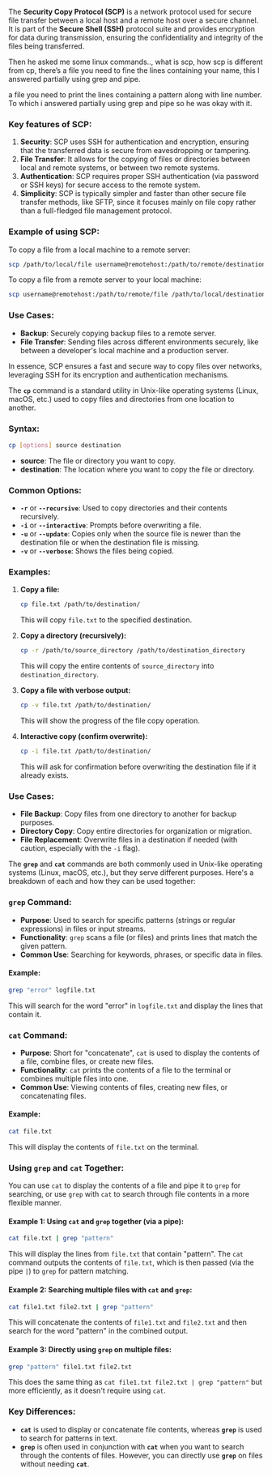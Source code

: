 The **Security Copy Protocol (SCP)** is a network protocol used for secure file transfer between a local host and a remote host over a secure channel. It is part of the **Secure Shell (SSH)** protocol suite and provides encryption for data during transmission, ensuring the confidentiality and integrity of the files being transferred.

Then he asked me some linux commands.., what is scp, how scp is different from cp, there’s a file you need to fine the lines containing your name, this I answered partially using grep and pipe.


a file you need to print the lines containing a pattern along with line number. To which i answered partially using grep and pipe so he was okay with it.

### Key features of SCP:
1. **Security**: SCP uses SSH for authentication and encryption, ensuring that the transferred data is secure from eavesdropping or tampering.
2. **File Transfer**: It allows for the copying of files or directories between local and remote systems, or between two remote systems.
3. **Authentication**: SCP requires proper SSH authentication (via password or SSH keys) for secure access to the remote system.
4. **Simplicity**: SCP is typically simpler and faster than other secure file transfer methods, like SFTP, since it focuses mainly on file copy rather than a full-fledged file management protocol.

### Example of using SCP:
To copy a file from a local machine to a remote server:

```bash
scp /path/to/local/file username@remotehost:/path/to/remote/destination
```

To copy a file from a remote server to your local machine:

```bash
scp username@remotehost:/path/to/remote/file /path/to/local/destination
```

### Use Cases:
- **Backup**: Securely copying backup files to a remote server.
- **File Transfer**: Sending files across different environments securely, like between a developer's local machine and a production server.

In essence, SCP ensures a fast and secure way to copy files over networks, leveraging SSH for its encryption and authentication mechanisms.

The **`cp`** command is a standard utility in Unix-like operating systems (Linux, macOS, etc.) used to copy files and directories from one location to another.

### Syntax:
```bash
cp [options] source destination
```

- **source**: The file or directory you want to copy.
- **destination**: The location where you want to copy the file or directory.

### Common Options:
- **`-r`** or **`--recursive`**: Used to copy directories and their contents recursively.
- **`-i`** or **`--interactive`**: Prompts before overwriting a file.
- **`-u`** or **`--update`**: Copies only when the source file is newer than the destination file or when the destination file is missing.
- **`-v`** or **`--verbose`**: Shows the files being copied.

### Examples:

1. **Copy a file:**
   ```bash
   cp file.txt /path/to/destination/
   ```
   This will copy `file.txt` to the specified destination.

2. **Copy a directory (recursively):**
   ```bash
   cp -r /path/to/source_directory /path/to/destination_directory
   ```
   This will copy the entire contents of `source_directory` into `destination_directory`.

3. **Copy a file with verbose output:**
   ```bash
   cp -v file.txt /path/to/destination/
   ```
   This will show the progress of the file copy operation.

4. **Interactive copy (confirm overwrite):**
   ```bash
   cp -i file.txt /path/to/destination/
   ```
   This will ask for confirmation before overwriting the destination file if it already exists.

### Use Cases:
- **File Backup**: Copy files from one directory to another for backup purposes.
- **Directory Copy**: Copy entire directories for organization or migration.
- **File Replacement**: Overwrite files in a destination if needed (with caution, especially with the `-i` flag).


The **`grep`** and **`cat`** commands are both commonly used in Unix-like operating systems (Linux, macOS, etc.), but they serve different purposes. Here's a breakdown of each and how they can be used together:

### **`grep`** Command:
- **Purpose**: Used to search for specific patterns (strings or regular expressions) in files or input streams.
- **Functionality**: `grep` scans a file (or files) and prints lines that match the given pattern.
- **Common Use**: Searching for keywords, phrases, or specific data in files.

#### Example:
```bash
grep "error" logfile.txt
```
This will search for the word "error" in `logfile.txt` and display the lines that contain it.

### **`cat`** Command:
- **Purpose**: Short for "concatenate", `cat` is used to display the contents of a file, combine files, or create new files.
- **Functionality**: `cat` prints the contents of a file to the terminal or combines multiple files into one.
- **Common Use**: Viewing contents of files, creating new files, or concatenating files.

#### Example:
```bash
cat file.txt
```
This will display the contents of `file.txt` on the terminal.

### **Using `grep` and `cat` Together**:
You can use `cat` to display the contents of a file and pipe it to `grep` for searching, or use `grep` with `cat` to search through file contents in a more flexible manner.

#### Example 1: Using `cat` and `grep` together (via a pipe):
```bash
cat file.txt | grep "pattern"
```
This will display the lines from `file.txt` that contain "pattern". The `cat` command outputs the contents of `file.txt`, which is then passed (via the pipe `|`) to `grep` for pattern matching.

#### Example 2: Searching multiple files with `cat` and `grep`:
```bash
cat file1.txt file2.txt | grep "pattern"
```
This will concatenate the contents of `file1.txt` and `file2.txt` and then search for the word "pattern" in the combined output.

#### Example 3: Directly using `grep` on multiple files:
```bash
grep "pattern" file1.txt file2.txt
```
This does the same thing as `cat file1.txt file2.txt | grep "pattern"` but more efficiently, as it doesn't require using `cat`.

### Key Differences:
- **`cat`** is used to display or concatenate file contents, whereas **`grep`** is used to search for patterns in text.
- **`grep`** is often used in conjunction with **`cat`** when you want to search through the contents of files. However, you can directly use **`grep`** on files without needing **`cat`**.
